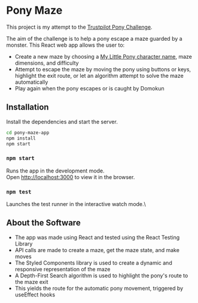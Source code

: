 # Pony Maze

This project is my attempt to the [Trustpilot Pony Challenge](https://ponychallenge.trustpilot.com/index.html).  

The aim of the challenge is to help a pony escape a maze guarded by a monster. This React web app allows the user to:
 - Create a new maze by choosing a [My Little Pony character name](https://mylittlepony.hasbro.com/en-gb/characters/ponies), maze dimensions, and difficulty
 - Attempt to escape the maze by moving the pony using buttons or keys, highlight the exit route, or let an algorithm attempt to solve the maze automatically
 - Play again when the pony escapes or is caught by Domokun

## Installation
Install the dependencies and start the server.

```sh
cd pony-maze-app
npm install
npm start
```

### `npm start`
Runs the app in the development mode.\
Open [http://localhost:3000](http://localhost:3000) to view it in the browser.
### `npm test`
Launches the test runner in the interactive watch mode.\

## About the Software
- The app was made using React and tested using the React Testing Library
- API calls are made to create a maze, get the maze state, and make moves
- The Styled Components library is used to create a dynamic and responsive representation of the maze
- A Depth-First Search algorithm is used to highlight the pony's route to the maze exit
- This yields the route for the automatic pony movement, triggered by useEffect hooks
